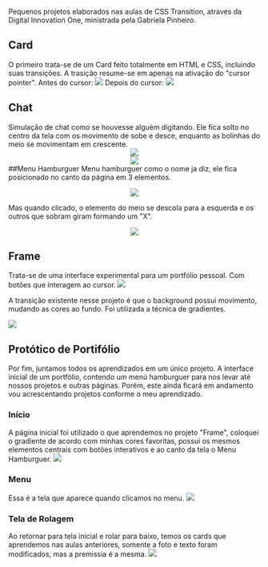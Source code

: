 <p>Pequenos projetos elaborados nas aulas de CSS Transition, através da Digital Innovation One, ministrada pela Gabriela Pinheiro.</p>

## Card
O primeiro trata-se de um Card feito totalmente em HTML e CSS, incluindo suas transições.
A trasição resume-se em apenas na ativação do "cursor pointer".
Antes do cursor:
![](https://i.imgur.com/1kv87Dd.png)
Depois do cursor:
![](https://i.imgur.com/X5pDT9n.png)

## Chat
Simulação de chat como se houvesse alguém digitando. Ele fica solto no centro da tela com os movimento de sobe e desce, enquanto as bolinhas do meio se movimentam em crescente.
<span style="display:block; text-align:center">![](https://i.imgur.com/Iy4BrTb.png) 
</span>
<span style="display:block; text-align:center">
![](https://i.imgur.com/ikViyMh.png)
</span>
##Menu Hamburguer
Menu hamburguer como o nome ja diz, ele fica posicionado no canto da página em 3 elementos.

<span style="display:block; text-align:center">![](https://i.imgur.com/PseBKTw.png) 
</span>

 Mas quando clicado, o elemento do meio se descola para a esquerda e os outros que sobram giram formando um "X".
 
<span style="display:block; text-align:center">![](https://i.imgur.com/MgSTokn.png)
</span>
## Frame
Trata-se de uma interface experimental para um portfólio pessoal. Com botões que interagem ao cursor.
![](https://i.imgur.com/3T008hW.png)

A transição existente nesse projeto é que o background possui movimento, mudando as cores ao fundo. Foi utilizada a técnica de gradientes.

![](https://i.imgur.com/3AZZuoh.png)

## Protótico de Portifólio
Por fim, juntamos todos os aprendizados em um único projeto. 
A interface inicial de um portfólio, contendo um menú hamburguer para nos levar até nossos projetos e outras páginas. Porém, este ainda ficará em andamento vou acrescentando projetos conforme o meu aprendizado.

### Início
A página inicial foi utilizado o que aprendemos no projeto "Frame", coloquei o gradiente de acordo com minhas cores favoritas, possui os mesmos elementos centrais com botões interativos e ao canto da tela o Menu Hamburguer.
![](https://i.imgur.com/gGpY0eK.png)

### Menu
Essa é a tela que aparece quando clicamos no menu.
![](https://i.imgur.com/liQAEfJ.png)

### Tela de Rolagem
Ao retornar para tela inicial e rolar para baixo, temos os cards que aprendemos nas aulas anteriores, somente a foto e texto foram modificados, mas a premissia é a mesma.
![](https://i.imgur.com/Yrogdpf.png)
